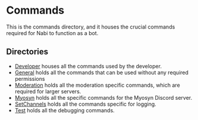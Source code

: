 # Commands
This is the commands directory, and it houses the crucial commands required for Nabi to function as a bot. 

## Directories 
* [Developer](https://github.com/myosyn/Nabi/tree/dev/discord/commands/src/main/kotlin/dev/myosyn/nabi/developer) houses all the commands used by the developer. 
* [General](https://github.com/myosyn/Nabi/tree/dev/discord/commands/src/main/kotlin/dev/myosyn/nabi/general) holds all the commands that can be used without any required permissions
* [Moderation](https://github.com/myosyn/Nabi/tree/dev/discord/commands/src/main/kotlin/dev/myosyn/nabi/moderation) holds all the moderation specific commands, which are required for larger servers.
* [Myosyn](https://github.com/myosyn/Nabi/tree/dev/discord/commands/src/main/kotlin/dev/myosyn/nabi/myosyn) holds all the specific commands for the Myosyn Discord server.
* [SetChannels](https://github.com/myosyn/Nabi/tree/dev/discord/commands/src/main/kotlin/dev/myosyn/nabi/setchannels) holds all the commands specific for logging.
* [Test](https://github.com/myosyn/Nabi/tree/dev/discord/commands/src/main/kotlin/dev/myosyn/nabi/test) holds all the debugging commands.